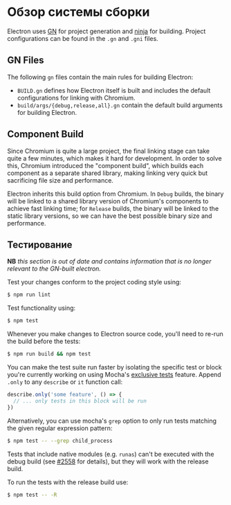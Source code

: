 # Обзор системы сборки

Electron uses [GN](https://gn.googlesource.com/gn) for project generation and [ninja](https://ninja-build.org/) for building. Project configurations can be found in the `.gn` and `.gni` files.

## GN Files

The following `gn` files contain the main rules for building Electron:

* `BUILD.gn` defines how Electron itself is built and includes the default configurations for linking with Chromium.
* `build/args/{debug,release,all}.gn` contain the default build arguments for building Electron.

## Component Build

Since Chromium is quite a large project, the final linking stage can take quite a few minutes, which makes it hard for development. In order to solve this, Chromium introduced the "component build", which builds each component as a separate shared library, making linking very quick but sacrificing file size and performance.

Electron inherits this build option from Chromium. In `Debug` builds, the binary will be linked to a shared library version of Chromium's components to achieve fast linking time; for `Release` builds, the binary will be linked to the static library versions, so we can have the best possible binary size and performance.

## Тестирование

**NB** *this section is out of date and contains information that is no longer relevant to the GN-built electron.*

Test your changes conform to the project coding style using:

```sh
$ npm run lint
```

Test functionality using:

```sh
$ npm test
```

Whenever you make changes to Electron source code, you'll need to re-run the build before the tests:

```sh
$ npm run build && npm test
```

You can make the test suite run faster by isolating the specific test or block you're currently working on using Mocha's [exclusive tests](https://mochajs.org/#exclusive-tests) feature. Append `.only` to any `describe` or `it` function call:

```js
describe.only('some feature', () => {
  // ... only tests in this block will be run
})
```

Alternatively, you can use mocha's `grep` option to only run tests matching the given regular expression pattern:

```sh
$ npm test -- --grep child_process
```

Tests that include native modules (e.g. `runas`) can't be executed with the debug build (see [#2558](https://github.com/electron/electron/issues/2558) for details), but they will work with the release build.

To run the tests with the release build use:

```sh
$ npm test -- -R
```